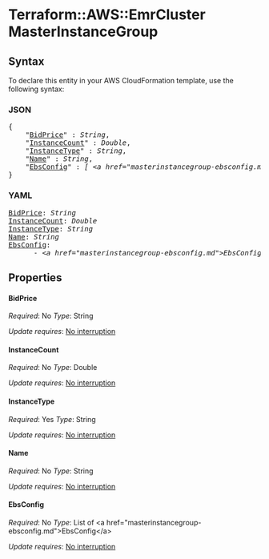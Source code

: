 # Terraform::AWS::EmrCluster MasterInstanceGroup

## Syntax

To declare this entity in your AWS CloudFormation template, use the following syntax:

### JSON

<pre>
{
    "<a href="#bidprice" title="BidPrice">BidPrice</a>" : <i>String</i>,
    "<a href="#instancecount" title="InstanceCount">InstanceCount</a>" : <i>Double</i>,
    "<a href="#instancetype" title="InstanceType">InstanceType</a>" : <i>String</i>,
    "<a href="#name" title="Name">Name</a>" : <i>String</i>,
    "<a href="#ebsconfig" title="EbsConfig">EbsConfig</a>" : <i>[ &lt;a href=&#34;masterinstancegroup-ebsconfig.md&#34;&gt;EbsConfig&lt;/a&gt;, ... ]</i>
}
</pre>

### YAML

<pre>
<a href="#bidprice" title="BidPrice">BidPrice</a>: <i>String</i>
<a href="#instancecount" title="InstanceCount">InstanceCount</a>: <i>Double</i>
<a href="#instancetype" title="InstanceType">InstanceType</a>: <i>String</i>
<a href="#name" title="Name">Name</a>: <i>String</i>
<a href="#ebsconfig" title="EbsConfig">EbsConfig</a>: <i>
      - &lt;a href=&#34;masterinstancegroup-ebsconfig.md&#34;&gt;EbsConfig&lt;/a&gt;</i>
</pre>

## Properties

#### BidPrice

_Required_: No
_Type_: String

_Update requires_: [No interruption](https://docs.aws.amazon.com/AWSCloudFormation/latest/UserGuide/using-cfn-updating-stacks-update-behaviors.html#update-no-interrupt)

#### InstanceCount

_Required_: No
_Type_: Double

_Update requires_: [No interruption](https://docs.aws.amazon.com/AWSCloudFormation/latest/UserGuide/using-cfn-updating-stacks-update-behaviors.html#update-no-interrupt)

#### InstanceType

_Required_: Yes
_Type_: String

_Update requires_: [No interruption](https://docs.aws.amazon.com/AWSCloudFormation/latest/UserGuide/using-cfn-updating-stacks-update-behaviors.html#update-no-interrupt)

#### Name

_Required_: No
_Type_: String

_Update requires_: [No interruption](https://docs.aws.amazon.com/AWSCloudFormation/latest/UserGuide/using-cfn-updating-stacks-update-behaviors.html#update-no-interrupt)

#### EbsConfig

_Required_: No
_Type_: List of &lt;a href=&#34;masterinstancegroup-ebsconfig.md&#34;&gt;EbsConfig&lt;/a&gt;

_Update requires_: [No interruption](https://docs.aws.amazon.com/AWSCloudFormation/latest/UserGuide/using-cfn-updating-stacks-update-behaviors.html#update-no-interrupt)

